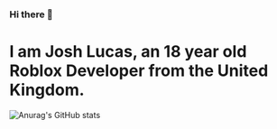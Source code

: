 ### Hi there 👋
# I am Josh Lucas, an 18 year old Roblox Developer from the United Kingdom.


![Anurag's GitHub stats](https://github-readme-stats.vercel.app/api?username=stealthwave5&count_private=true&theme=radical)
<!--
**stealthwave5/stealthwave5** is a ✨ _special_ ✨ repository because its `README.md` (this file) appears on your GitHub profile.

Here are some ideas to get you started:

- 🔭 I’m currently working on ...
- 🌱 I’m currently learning ...
- 👯 I’m looking to collaborate on ...
- 🤔 I’m looking for help with ...
- 💬 Ask me about ...
- 📫 How to reach me: ...
- 😄 Pronouns: ...
- ⚡ Fun fact: ...
-->

